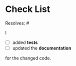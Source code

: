 <!-- PLEASE READ !!!

    It is highly recommend to read the contribution guidelines
    to save you and us time and unnecessary review cycles.

    https://github.com/Cielquan/chizuru/blob/master/CONTRIBUTING.rst

    If you have unanswered questions feel free to open an issue or submit and ask!

    The checklist below is just a reminder about the most common mistakes.
    and should *not* deter you from submitting but rather *help* you improve your contribution.
    But please tick all the boxes appropriately.
-->

# Check List


Resolves: #<issue number here>

I

- [ ] added **tests**
- [ ] updated the **documentation**

for the changed code.
